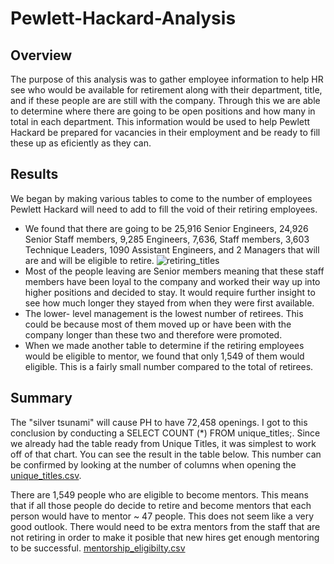 # Pewlett-Hackard-Analysis

## Overview
The purpose of this analysis was to gather employee information to help HR see who would be available for retirement along with their department, title, and if these people are are still with the company. Through this we are able to determine where there are going to be open positions and how many in total in each department. This information would be used to help Pewlett Hackard be prepared for vacancies in their employment and be ready to fill these up as eficiently as they can. 

## Results
We began by making various tables to come to the number of employees Pewlett Hackard will need to add to fill the void of their retiring employees.

  - We found that there are going to be 25,916 Senior Engineers, 24,926 Senior Staff members, 9,285 Engineers, 7,636, Staff members, 3,603   Technique Leaders, 1090 Assistant Engineers, and 2 Managers that will are and will be eligible to retire. 
    ![retiring_titles](https://user-images.githubusercontent.com/41711693/151747152-a2a4e134-f801-479c-b888-5d57f05b45c0.png)
  - Most of the people leaving are Senior members meaning that these staff members have been loyal to the company and worked their      way up into higher positions and decided to stay. It would require further insight to see how much longer they stayed from when      they were first available.  
  - The lower- level management is the lowest number of retirees. This could be because most of them moved up or have been with the company longer than these two and therefore were promoted.
  - When we made another table to determine if the retiring employees would be eligible to mentor, we found that only 1,549 of them       would eligible. This is a fairly small number compared to the total of retirees.

## Summary 
The "silver tsunami" will cause PH to have 72,458 openings. I got to this conclusion by conducting a SELECT COUNT (*) FROM unique_titles;. Since we already had the table ready from Unique Titles, it was simplest to work off of that chart. You can see the result in the table below. This number can be confirmed by looking at the number of columns when opening the [unique_titles.csv](https://github.com/mishaelavila/Pewlett-Hackard-Analysis/files/7968433/unique_titles.csv). 

There are 1,549 people who are eligible to become mentors. This means that if all those people do decide to retire and become mentors that each person would have to mentor ~ 47 people. This does not seem like a very good outlook. There would need to be extra mentors from the staff that are not retiring in order to make it posible that new hires get enough mentoring to be successful. [mentorship_eligibilty.csv](https://github.com/mishaelavila/Pewlett-Hackard-Analysis/files/7968789/mentorship_eligibilty.csv)


